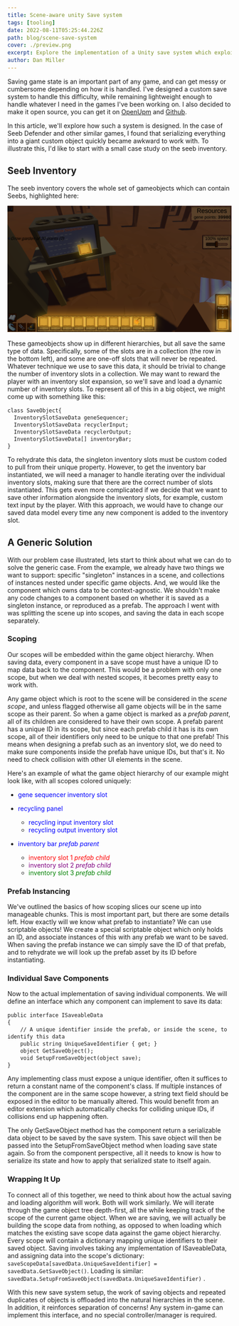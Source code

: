 ```yaml
---
title: Scene-aware unity Save system
tags: [tooling]
date: 2022-08-11T05:25:44.226Z
path: blog/scene-save-system
cover: ./preview.png
excerpt: Explore the implementation of a Unity save system which exploits the hierarchy of game objects
author: Dan Miller
---
```


Saving game state is an important part of any game, and can get messy or cumbersome depending on how it is handled. I've designed a custom save system to handle this difficulty, while remaining lightweight enough to handle whatever I need in the games I've been working on. I also decided to make it open source, you can get it on [OpenUpm](https://openupm.com/packages/com.dman.scene-save-system/) and [Github](https://github.com/dsmiller95/DmanUtilities/tree/master/Assets/UtilityScripts/com.dman.scene-save-system).

In this article, we'll explore how such a system is designed. In the case of Seeb Defender and other similar games, I found that serializing everything into a giant custom object quickly became awkward to work with. To illustrate this, I'd like to start with a small case study on the seeb inventory.

## Seeb Inventory

The seeb inventory covers the whole set of gameobjects which can contain Seebs, highlighted here:

![The seeb inventory slots exist in many different parts of the game](./seeb-inventory.png)

These gameobjects show up in different hierarchies, but all save the same type of data. Specifically, some of the slots are in a collection (the row in the bottom left), and some are one-off slots that will never be repeated. Whatever technique we use to save this data, it should be trivial to change the number of inventory slots in a collection. We may want to reward the player with an inventory slot expansion, so we'll save and load a dynamic number of inventory slots. To represent all of this in a big object, we might come up with something like this:

```CSharp
class SaveObject{
  InventorySlotSaveData geneSequencer;
  InventorySlotSaveData recyclerInput;
  InventorySlotSaveData recyclerOutput;
  InventorySlotSaveData[] inventoryBar;
}
```

To rehydrate this data, the singleton inventory slots must be custom coded to pull from their unique property. However, to get the inventory bar instantiated, we will need a manager to handle iterating over the individual inventory slots, making sure that there are the correct number of slots instantiated. This gets even more complicated if we decide that we want to save other information alongside the inventory slots, for example, custom text input by the player. With this approach, we would have to change our saved data model every time any new component is added to the inventory slot.


## A Generic Solution

With our problem case illustrated, lets start to think about what we can do to solve the generic case. From the example, we already have two things we want to support: specific "singleton" instances in a scene, and collections of instances nested under specific game objects. And, we would like the component which owns data to be context-agnostic. We shouldn't make any code changes to a component based on whether it is saved as a singleton instance, or reproduced as a prefab. The approach I went with was splitting the scene up into scopes, and saving the data in each scope separately.

### Scoping

Our scopes will be embedded within the game object hierarchy. When saving data, every component in a save scope must have a unique ID to map data back to the component. This would be a problem with only one scope, but when we deal with nested scopes, it becomes pretty easy to work with.

Any game object which is root to the scene will be considered in the <i>scene scope</i>, and unless flagged otherwise all game objects will be in the same scope as their parent. So when a game object is marked as a <i>prefab parent</i>, all of its children are considered to have their own scope. A prefab parent has a unique ID in its scope, but since each prefab child it has is its own scope, all of their identifiers only need to be unique to that one prefab! This means when designing a prefab such as an inventory slot, we do need to make sure components inside the prefab have unique IDs, but that's it. No need to check collision with other UI elements in the scene.

Here's an example of what the game object hierarchy of our example might look like, with all scopes colored uniquely:

- <span style="color:blue"> gene sequencer inventory slot </span>
- <span style="color:blue">recycling panel</span>

  - <span style="color:blue">recycling input inventory slot</span>
  - <span style="color:blue">recycling output inventory slot</span>
- <span style="color:blue">inventory bar <i>prefab parent</i></span>

  - <span style="color:red">inventory slot 1 <i>prefab child</i></span>
  - <span style="color:purple">inventory slot 2 <i>prefab child</i></span>
  - <span style="color:green">inventory slot 3 <i>prefab child</i></span>

### Prefab Instancing

We've outlined the basics of how scoping slices our scene up into manageable chunks. This is most important part, but there are some details left. How exactly will we know what prefab to instantiate? We can use scriptable objects! We create a special scriptable object which only holds an ID, and associate instances of this with any prefab we want to be saved. When saving the prefab instance we can simply save the ID of that prefab, and to rehydrate we will look up the prefab asset by its ID before instantiating.

### Individual Save Components

Now to the actual implementation of saving individual components. We will define an interface which any component can implement to save its data:

```CSharp
public interface ISaveableData
{
    // A unique identifier inside the prefab, or inside the scene, to identify this data
    public string UniqueSaveIdentifier { get; }
    object GetSaveObject();
    void SetupFromSaveObject(object save);
}
```

Any implementing class must expose a unique identifier, often it suffices to return a constant name of the component's class. If multiple instances of the component are in the same scope however, a string text field should be exposed in the editor to be manually altered. This would benefit from an editor extension which automatically checks for colliding unique IDs, if collisions end up happening often.

The only GetSaveObject method has the component return a serializable data object to be saved by the save system. This save object will then be passed into the SetupFromSaveObject method when loading save state again. So from the component perspective, all it needs to know is how to serialize its state and how to apply that serialized state to itself again.


### Wrapping It Up

To connect all of this together, we need to think about how the actual saving and loading algorithm will work. Both will work similarly. We will iterate through the game object tree depth-first, all the while keeping track of the scope of the current game object. When we are saving, we will actually be building the scope data from nothing, as opposed to when loading which matches the existing save scope data against the game object hierarchy. Every scope will contain a dictionary mapping unique identifiers to their saved object. Saving involves taking any implementation of ISaveableData, and assigning data into the scope's dictionary: `saveScopeData[savedData.UniqueSaveIdentifier] = savedData.GetSaveObject()`. Loading is similar: `savedData.SetupFromSaveObject(savedData.UniqueSaveIdentifier)` .

With this new save system setup, the work of saving objects and repeated duplicates of objects is offloaded into the natural hierarchies in the scene. In addition, it reinforces separation of concerns! Any system in-game can implement this interface, and no special controller/manager is required.
